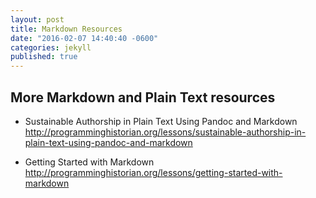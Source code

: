 ```yaml
---
layout: post
title: Markdown Resources
date: "2016-02-07 14:40:40 -0600"
categories: jekyll
published: true
---
```



## More Markdown and Plain Text resources

* Sustainable Authorship in Plain Text Using Pandoc and Markdown  
<http://programminghistorian.org/lessons/sustainable-authorship-in-plain-text-using-pandoc-and-markdown>

* Getting Started with Markdown  
<http://programminghistorian.org/lessons/getting-started-with-markdown>

